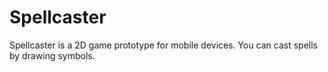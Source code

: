 # Spellcaster
Spellcaster is a 2D game prototype for mobile devices. You can cast spells by drawing symbols.
